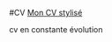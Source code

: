 #CV
<a href="https://htmlpreview.github.io/?https://github.com/samirbensadi/CV/blob/master/index.html">Mon CV stylisé</a>

<p>cv en constante évolution</p>
